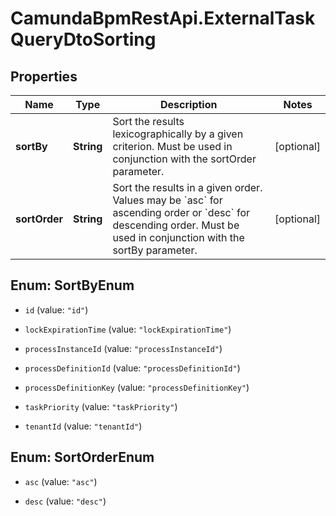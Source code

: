 # CamundaBpmRestApi.ExternalTaskQueryDtoSorting

## Properties

Name | Type | Description | Notes
------------ | ------------- | ------------- | -------------
**sortBy** | **String** | Sort the results lexicographically by a given criterion. Must be used in conjunction with the sortOrder parameter. | [optional] 
**sortOrder** | **String** | Sort the results in a given order. Values may be &#x60;asc&#x60; for ascending order or &#x60;desc&#x60; for descending order. Must be used in conjunction with the sortBy parameter. | [optional] 



## Enum: SortByEnum


* `id` (value: `"id"`)

* `lockExpirationTime` (value: `"lockExpirationTime"`)

* `processInstanceId` (value: `"processInstanceId"`)

* `processDefinitionId` (value: `"processDefinitionId"`)

* `processDefinitionKey` (value: `"processDefinitionKey"`)

* `taskPriority` (value: `"taskPriority"`)

* `tenantId` (value: `"tenantId"`)





## Enum: SortOrderEnum


* `asc` (value: `"asc"`)

* `desc` (value: `"desc"`)




